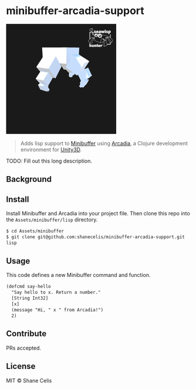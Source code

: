 # minibuffer-arcadia-support

![banner](hi-arcadia.gif)


> Adds lisp support to [Minibuffer](http://seawisphunter.com/minibuffer/api/) using [Arcadia](http://arcadia-unity.github.io), a Clojure development environment for [Unity3D](http://unity3d.com/).

TODO: Fill out this long description.

## Background

## Install

Install Minibuffer and Arcadia into your project file. Then clone this repo into the `Assets/minibuffer/lisp` directory.

```
$ cd Assets/minibuffer
$ git clone git@github.com:shanecelis/minibuffer-arcadia-support.git lisp
```

## Usage

This code defines a new Minibuffer command and function.

```
(defcmd say-hello
  "Say hello to x. Return a number."
  [String Int32]
  [x]
  (message "Hi, " x " from Arcadia!")
  2)
```

## Contribute

PRs accepted.

## License

MIT © Shane Celis
